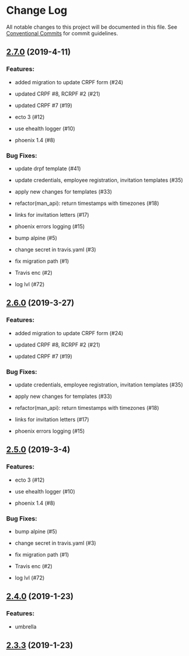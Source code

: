 # Change Log

All notable changes to this project will be documented in this file.
See [Conventional Commits](Https://conventionalcommits.org) for commit guidelines.

<!-- changelog -->

## [2.7.0](https://github.com/edenlabllc/man.api/compare/2.6.0...2.7.0) (2019-4-11)




### Features:

* added migration to update CRPF form (#24)

* updated CRPF #8, RCRPF #2 (#21)

* updated CRPF #7 (#19)

* ecto 3 (#12)

* use ehealth logger (#10)

* phoenix 1.4 (#8)

### Bug Fixes:

* update drpf template (#41)

* update credentials, employee registration, invitation templates (#35)

* apply new changes for templates (#33)

* refactor(man_api): return timestamps with timezones (#18)

* links for invitation letters (#17)

* phoenix errors logging (#15)

* bump alpine (#5)

* change secret in travis.yaml (#3)

* fix migration path (#1)

* Travis enc (#2)

* log lvl (#72)

## [2.6.0](https://github.com/edenlabllc/man.api/compare/2.5.0...2.6.0) (2019-3-27)




### Features:

* added migration to update CRPF form (#24)

* updated CRPF #8, RCRPF #2 (#21)

* updated CRPF #7 (#19)

### Bug Fixes:

* update credentials, employee registration, invitation templates (#35)

* apply new changes for templates (#33)

* refactor(man_api): return timestamps with timezones (#18)

* links for invitation letters (#17)

* phoenix errors logging (#15)

## [2.5.0](https://github.com/edenlabllc/man.api/compare/2.4.0...2.5.0) (2019-3-4)




### Features:

* ecto 3 (#12)

* use ehealth logger (#10)

* phoenix 1.4 (#8)

### Bug Fixes:

* bump alpine (#5)

* change secret in travis.yaml (#3)

* fix migration path (#1)

* Travis enc (#2)

* log lvl (#72)

## [2.4.0](https://github.com/edenlabllc/man.api/compare/2.3.3...2.4.0) (2019-1-23)




### Features:

* umbrella

## [2.3.3](https://github.com/edenlabllc/man.api/compare/2.3.3...2.3.3) (2019-1-23)



